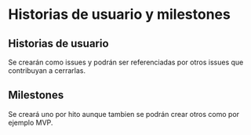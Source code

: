 # Historias de usuario y milestones

## Historias de usuario
Se crearán como issues y podrán ser referenciadas por otros issues que contribuyan a cerrarlas.


## Milestones
Se creará uno por hito aunque tambien se podrán crear otros como por ejemplo MVP.
